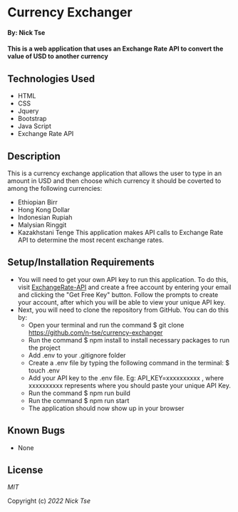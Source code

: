 # Currency Exchanger

#### By: Nick Tse

#### This is a web application that uses an Exchange Rate API to convert the value of USD to another currency

## Technologies Used

* HTML
* CSS 
* Jquery
* Bootstrap
* Java Script
* Exchange Rate API


## Description 

This is a currency exchange application that allows the user to type in an amount in USD and then choose which currency it should be coverted to among the following currencies:
* Ethiopian Birr
* Hong Kong Dollar
* Indonesian Rupiah
* Malysian Ringgit
* Kazakhstani Tenge
This application makes API calls to Exchange Rate API to determine the most recent exchange rates.

## Setup/Installation Requirements

* You will need to get your own API key to run this application. To do this, visit [ExchangeRate-API](https://www.exchangerate-api.com/) and create a free account by entering your email and clicking the "Get Free Key" button. Follow the prompts to create your account, after which you will be able to view your unique API key.
* Next, you will need to clone the repository from GitHub. You can do this by:
  * Open your terminal and run the command $ git clone https://github.com/n-tse/currency-exchanger
  * Run the command $ npm install to install necessary packages to run the project
  * Add .env to your .gitignore folder
  * Create a .env file by typing the following command in the terminal: $ touch .env
  * Add your API key to the .env file. Eg: API_KEY=xxxxxxxxxx , where xxxxxxxxxx represents where you should paste your unique API Key.
  * Run the command $ npm run build
  * Run the command $ npm run start 
  * The application should now show up in your browser

## Known Bugs

* None

## License

_MIT_

Copyright (c) _2022_ _Nick Tse_
